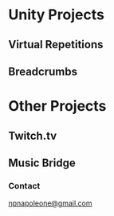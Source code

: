 # Unity Projects

## Virtual Repetitions

## Breadcrumbs

# Other Projects

## Twitch.tv

## Music Bridge

### Contact
<npnapoleone@gmail.com>
